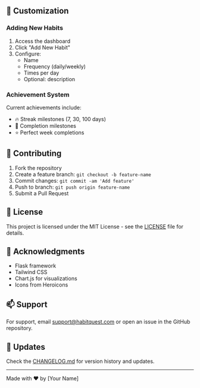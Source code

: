 ## 🎨 Customization

### Adding New Habits

1. Access the dashboard
2. Click "Add New Habit"
3. Configure:
   - Name
   - Frequency (daily/weekly)
   - Times per day
   - Optional: description

### Achievement System

Current achievements include:
- 🔥 Streak milestones (7, 30, 100 days)
- 💯 Completion milestones
- ⭐ Perfect week completions

## 🤝 Contributing

1. Fork the repository
2. Create a feature branch: `git checkout -b feature-name`
3. Commit changes: `git commit -am 'Add feature'`
4. Push to branch: `git push origin feature-name`
5. Submit a Pull Request

## 📝 License

This project is licensed under the MIT License - see the [LICENSE](LICENSE) file for details.

## 🙏 Acknowledgments

- Flask framework
- Tailwind CSS
- Chart.js for visualizations
- Icons from Heroicons

## 📫 Support

For support, email support@habitquest.com or open an issue in the GitHub repository.

## 🔄 Updates

Check the [CHANGELOG.md](CHANGELOG.md) for version history and updates.

---

Made with ❤️ by [Your Name]
